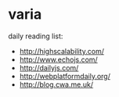 varia
=====

daily reading list:

+ http://highscalability.com/
+ http://www.echojs.com/
+ http://dailyjs.com/
+ http://webplatformdaily.org/
+ http://blog.cwa.me.uk/
